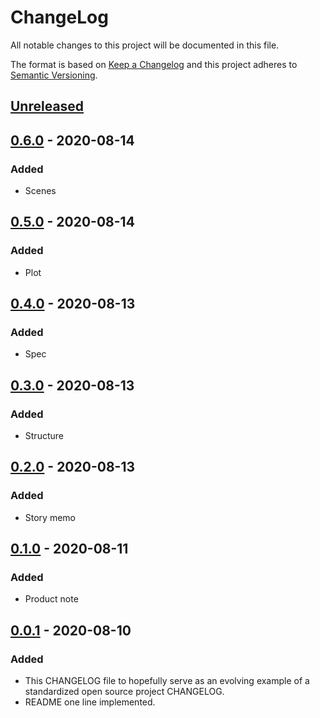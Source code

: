 # ChangeLog
All notable changes to this project will be documented in this file.

The format is based on [Keep a Changelog](http://keepachangelog.com/en/1.0.0/)
and this project adheres to [Semantic Versioning](http://semver.org/spec/v2.0.0.html).

## [Unreleased]

## [0.6.0] - 2020-08-14
### Added
- Scenes

## [0.5.0] - 2020-08-14
### Added
- Plot

## [0.4.0] - 2020-08-13
### Added
- Spec

## [0.3.0] - 2020-08-13
### Added
- Structure

## [0.2.0] - 2020-08-13
### Added
- Story memo

## [0.1.0] - 2020-08-11
### Added
- Product note

## [0.0.1] - 2020-08-10
### Added
- This CHANGELOG file to hopefully serve as an evolving example of a standardized open source project CHANGELOG.
- README one line implemented.

[Unreleased]: https://github.com/My-Novel-Management/m130-bluehour/compare/v0.6.0...HEAD
[0.6.0]: https://github.com/My-Novel-Management/m130-bluehour/releases/v0.6.0
[0.5.0]: https://github.com/My-Novel-Management/m130-bluehour/releases/v0.5.0
[0.4.0]: https://github.com/My-Novel-Management/m130-bluehour/releases/v0.4.0
[0.3.0]: https://github.com/My-Novel-Management/m130-bluehour/releases/v0.3.0
[0.2.0]: https://github.com/My-Novel-Management/m130-bluehour/releases/v0.2.0
[0.1.0]: https://github.com/My-Novel-Management/m130-bluehour/releases/v0.1.0
[0.0.1]: https://github.com/My-Novel-Management/m130-bluehour/releases/v0.0.1
